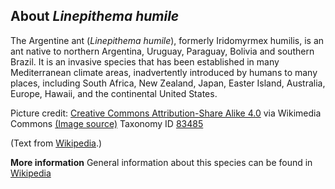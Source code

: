 **About *Linepithema humile***
-------------------------
The Argentine ant (*Linepithema humile*), formerly Iridomyrmex 
humilis, is an ant native to northern Argentina, Uruguay, Paraguay, 
Bolivia and southern Brazil. It is an invasive species that has been 
established in many Mediterranean climate areas, inadvertently 
introduced by humans to many places, including South Africa, New 
Zealand, Japan, Easter Island, Australia, Europe, Hawaii, and the 
continental United States.


Picture credit: [Creative Commons Attribution-Share Alike 4.0](https://creativecommons.org/licenses/by-sa/4.0) via Wikimedia Commons [(Image source)](https://en.wikipedia.org/wiki/File:Linepithema_Argentine_ant.jpg)
Taxonomy ID [83485](https://www.uniprot.org/taxonomy/83485)

(Text from [Wikipedia](https://en.wikipedia.org/).)

**More information**
General information about this species can be found in [Wikipedia](https://en.wikipedia.org/wiki/Argentine_ant)
